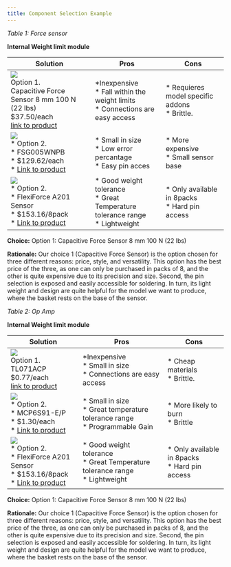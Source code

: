 ```yaml
---
title: Component Selection Example
---
```




*Table 1: Force sensor*

**Internal Weight limit module**

| **Solution**                                                                                                                                                                                      | **Pros**                                                                                                                                    | **Cons**                                                                                            |
| ------------------------------------------------------------------------------------------------------------------------------------------------------------------------------------------------- | ------------------------------------------------------------------------------------------------------------------------------------------- | --------------------------------------------------------------------------------------------------- |
| ![](https://www.robotshop.com/cdn/shop/files/capacitive-force-sensor-8-mm-100-n-22-lbs.webp?v=1720520354&width=500)<br>Option 1.<br> Capacitive Force Sensor 8 mm 100 N (22 lbs)<br>$37.50/each<br>[link to product](https://www.robotshop.com/products/capacitive-force-sensor-8-mm-100-n-22-lbs?srsltid=AfmBOor19xwTwwhdVJn0yiEShylPY2O0GjxZPYAcsRH4sPB03Ol_urBEaN4)                 | \*Inexpensive<br>\* Fall within the weight limits<br>\* Connections are easy access                                               | \* Requieres model specific addons<br>\* Brittle. |
| ![](https://www.mouser.com/images/honeywell/lrg/FSG.jpg)<br>\* Option 2. <br>\* FSG005WNPB <br>\* $129.62/each <br>\* [Link to product](https://www.tti.com/content/ttiinc/en/apps/part-detail.html?partsNumber=FSG005WNPB&mfgShortname=HON&srsltid=AfmBOoqxZRMXxUbu3haqkQcgSzEY6cKdgm8rqvCJfbez0ZP6yMrMC1ZgK2Q) | \* Small in size <br>\* Low error percantage <br> \* Easy pin acces | * More expensive <br>\* Small sensor base                                                       |
| ![](https://www.tekscan.com/sites/default/files/a201-main.jpg)<br>\* Option 2. <br>\* FlexiForce A201 Sensor <br>\* $153.16/8pack <br>\* [Link to product](https://www.tekscan.com/products-solutions/force-sensors/a201?utm_source=google&utm_medium=cpc&utm_campaign=shopping&utm_term=flexi&srsltid=AfmBOop3h7dcBe6WylGcv82oo1NJw9CDjoKWqct8cF7wpX0699rHpx7Y9GM&v=290) | \* Good weight tolerance <br>\* Great Temperature tolerance range <br> \* Lightweight | * Only available in 8packs <br>\* Hard pin access                                                       |

**Choice:** Option 1: Capacitive Force Sensor 8 mm 100 N (22 lbs)

**Rationale:** Our choice 1 (Capacitive Force Sensor) is the option chosen for three different reasons: price, style, and versatility. This option has the best price of the three, as one can only be purchased in packs of 8, and the other is quite expensive due to its precision and size. Second, the pin selection is exposed and easily accessible for soldering. In turn, its light weight and design are quite helpful for the model we want to produce, where the basket rests on the base of the sensor.



*Table 2: Op Amp*

**Internal Weight limit module**

| **Solution**                                                                                                                                                                                      | **Pros**                                                                                                                                    | **Cons**                                                                                            |
| ------------------------------------------------------------------------------------------------------------------------------------------------------------------------------------------------- | ------------------------------------------------------------------------------------------------------------------------------------------- | --------------------------------------------------------------------------------------------------- |
| ![](https://mm.digikey.com/Volume0/opasdata/d220001/medias/images/6222/296%7E4040082%7EP%7E8.jpg?hidebanner=true)<br>Option 1.<br> TL071ACP <br>$0.77/each<br>[link to product](https://www.digikey.com/en/products/detail/texas-instruments/TL071ACP/378370?gclsrc=aw.ds&gad_source=1&gad_campaignid=17336967819&gclid=EAIaIQobChMI48Xjv4G3kAMVjSzUAR2Uuil2EAQYASABEgJU-_D_BwE)                 | \*Inexpensive<br>\* Small in size <br>\* Connections are easy access                                               | \* Cheap materials <br>\* Brittle. |
| ![](https://mm.digikey.com/Volume0/opasdata/d220001/derivates/1/300/341/924/150%7EC04-018%7EP%2C%20PA%7E8_sml%28200x200%29.jpg)<br>\* Option 2. <br>\* MCP6S91-E/P <br>\* $1.30/each <br>\* [Link to product](https://www.digikey.com/en/products/detail/microchip-technology/MCP6S91-E-P/716264?gclsrc=aw.ds&gad_source=1&gad_campaignid=17336967819&gclid=EAIaIQobChMI48Xjv4G3kAMVjSzUAR2Uuil2EAQYAyABEgKygPD_BwE) | \* Small in size <br>\* Great temperature tolerance range <br> \* Programmable Gain | * More likely to burn <br>\* Brittle                                                       |
| ![](https://www.tekscan.com/sites/default/files/a201-main.jpg)<br>\* Option 2. <br>\* FlexiForce A201 Sensor <br>\* $153.16/8pack <br>\* [Link to product](https://www.tekscan.com/products-solutions/force-sensors/a201?utm_source=google&utm_medium=cpc&utm_campaign=shopping&utm_term=flexi&srsltid=AfmBOop3h7dcBe6WylGcv82oo1NJw9CDjoKWqct8cF7wpX0699rHpx7Y9GM&v=290) | \* Good weight tolerance <br>\* Great Temperature tolerance range <br> \* Lightweight | * Only available in 8packs <br>\* Hard pin access                                                       |

**Choice:** Option 1: Capacitive Force Sensor 8 mm 100 N (22 lbs)

**Rationale:** Our choice 1 (Capacitive Force Sensor) is the option chosen for three different reasons: price, style, and versatility. This option has the best price of the three, as one can only be purchased in packs of 8, and the other is quite expensive due to its precision and size. Second, the pin selection is exposed and easily accessible for soldering. In turn, its light weight and design are quite helpful for the model we want to produce, where the basket rests on the base of the sensor.

